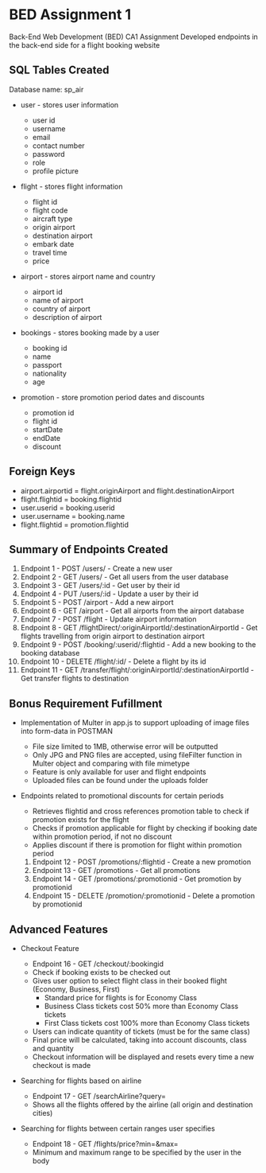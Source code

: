 # BED Assignment 1
Back-End Web Development (BED) CA1 Assignment
Developed endpoints in the back-end side for a flight booking website

## SQL Tables Created
Database name: sp_air
- user - stores user information
    - user id
    - username
    - email
    - contact number
    - password
    - role
    - profile picture

- flight - stores flight information
    - flight id 
    - flight code
    - aircraft type
    - origin airport
    - destination airport
    - embark date
    - travel time
    - price
 
- airport - stores airport name and country
    - airport id
    - name of airport
    - country of airport
    - description of airport

- bookings - stores booking made by a user
    - booking id
    - name
    - passport
    - nationality
    - age

- promotion - store promotion period dates and discounts
    - promotion id
    - flight id
    - startDate
    - endDate
    - discount

## Foreign Keys
- airport.airportid = flight.originAirport and flight.destinationAirport
- flight.flightid = booking.flightid
- user.userid = booking.userid
- user.username = booking.name
- flight.flightid = promotion.flightid

## Summary of Endpoints Created
1. Endpoint 1 - POST /users/ - Create a new user
2. Endpoint 2 - GET /users/ - Get all users from the user database
3. Endpoint 3 - GET /users/:id - Get user by their id
4. Endpoint 4 - PUT /users/:id - Update a user by their id
5. Endpoint 5 - POST /airport - Add a new airport
6. Endpoint 6 - GET /airport - Get all airports from the airport database
7. Endpoint 7 - POST /flight - Update airport information
8. Endpoint 8 - GET /flightDirect/:originAirportId/:destinationAirportId - Get flights travelling from origin airport to destination airport
9. Endpoint 9 - POST /booking/:userid/:flightid - Add a new booking to the booking database
10. Endpoint 10 - DELETE /flight/:id/ - Delete a flight by its id
11. Endpoint 11 - GET /transfer/flight/:originAirportId/:destinationAirportId - Get transfer flights to destination

## Bonus Requirement Fufillment
- Implementation of Multer in app.js to support uploading of image files into form-data in POSTMAN
    - File size limited to 1MB, otherwise error will be outputted
    - Only JPG and PNG files are accepted, using fileFilter function in Multer object and comparing with file mimetype
    - Feature is only available for user and flight endpoints
    - Uploaded files can be found under the uploads folder

- Endpoints related to promotional discounts for certain periods
    - Retrieves flightid and cross references promotion table to check if promotion exists for the flight
    - Checks if promotion applicable for flight by checking if booking date within promotion period, if not no discount
    - Applies discount if there is promotion for flight within promotion period

    1. Endpoint 12 - POST /promotions/:flightid - Create a new promotion
    2. Endpoint 13 - GET /promotions - Get all promotions
    3. Endpoint 14 - GET /promotions/:promotionid - Get promotion by promotionid
    4. Endpoint 15 - DELETE /promotion/:promotionid - Delete a promotion by promotionid

## Advanced Features
- Checkout Feature
    - Endpoint 16 - GET /checkout/:bookingid
    - Check if booking exists to be checked out
    - Gives user option to select flight class in their booked flight (Economy, Business, First)
        - Standard price for flights is for Economy Class
        - Business Class tickets cost 50% more than Economy Class tickets
        - First Class tickets cost 100% more than Economy Class tickets
    - Users can indicate quantity of tickets (must be for the same class)
    - Final price will be calculated, taking into account discounts, class and quantity
    - Checkout information will be displayed and resets every time a new checkout is made

- Searching for flights based on airline
    - Endpoint 17 - GET /searchAirline?query=
    - Shows all the flights offered by the airline (all origin and destination cities)

- Searching for flights between certain ranges user specifies
    - Endpoint 18 - GET /flights/price?min=&max=
    - Minimum and maximum range to be specified by the user in the body


